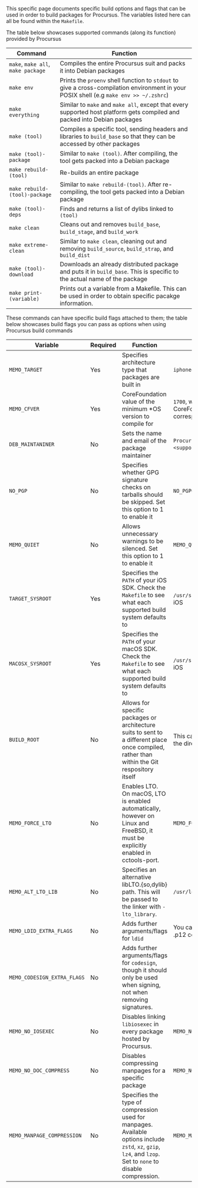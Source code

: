 This specific page documents specific build options and flags that can
be used in order to build packages for Procursus. The variables listed
here can all be found within the `Makefile`.

The table below showcases supported commands (along its function)
provided by Procursus

| Command | Function |
|---------|----------|
| `make`, `make all`, `make package` | Compiles the entire Procursus suit and packs it into Debian packages |
| `make env` | Prints the `proenv` shell function to `stdout` to give a cross-compilation environment in your POSIX shell (e.g `make env >> ~/.zshrc`) |
| `make everything` | Similar to `make` and `make all`, except that every supported host platform gets compiled and packed into Debian packages |
| `make (tool)` | Compiles a specific tool, sending headers and libraries to `build_base` so that they can be accessed by other packages |
| `make (tool)-package` | Similar to `make (tool)`. After compiling, the tool gets packed into a Debian package |
| `make rebuild-(tool)` | Re-builds an entire package |
| `make rebuild-(tool)-package` | Similar to `make rebuild-(tool)`. After re-compiling, the tool gets packed into a Debian package |
| `make (tool)-deps` | Finds and returns a list of dylibs linked to `(tool)` |
| `make clean` | Cleans out and removes `build_base`, `build_stage`, and `build_work` |
| `make extreme-clean` | Similar to `make clean`, cleaning out and removing `build_source`, `build_strap`, and `build_dist` |
| `make (tool)-download` | Downloads an already distributed package and puts it in `build_base`. This is specific to the actual name of the package |
| `make print-(variable)` | Prints out a variable from a Makefile. This can be used in order to obtain specific pacakge information. |

These commands can have specific build flags attached to them; the
table below showcases build flags you can pass as options when using
Procursus build commands

| Variable | Required | Function | Example |
|----------|----------|----------|---------|
| `MEMO_TARGET` | Yes | Specifies architecture type that packages are built in | `iphoneos-arm64` |
| `MEMO_CFVER` | Yes | CoreFoundation value of the minimum *OS version to compile for | `1700`, which represents the CoreFoundation version that corresponds to iOS 14 |
| `DEB_MAINTANINER` | No | Sets the name and email of the package maintainer | `Procursus Team <support@procurs.us>`, by default |
| `NO_PGP` | No | Specifies whether GPG signature checks on tarballs should be skipped. Set this option to 1 to enable it | `NO_PGP=1` |
| `MEMO_QUIET` | No | Allows unnecessary warnings to be silenced. Set this option to 1 to enable it | `MEMO_QUIET=1` |
| `TARGET_SYSROOT` | Yes | Specifies the `PATH` of your iOS SDK. Check the `Makefile` to see what each supported build system defaults to | `/usr/share/SDKs/iPhoneOS.sdk` on iOS |
| `MACOSX_SYSROOT` | Yes | Specifies the `PATH` of your macOS SDK. Check the `Makefile` to see what each supported build system defaults to | `/usr/share/SDKs/MacOSX.sdk` on iOS |
| `BUILD_ROOT` | No | Allows for specific packages or architecture suits to sent to a different place once compiled, rather than within the Git respository itself | This can be any path, as long as the directory exists |
| `MEMO_FORCE_LTO` | No | Enables LTO. On macOS, LTO is enabled automatically, however on Linux and FreeBSD, it must be explicitly enabled in cctools-port. | `MEMO_FORCE_LTO=1` |
| `MEMO_ALT_LTO_LIB` | No | Specifies an alternative libLTO.{so,dylib} path. This will be passed to the linker with `-lto_library`. | `/usr/local/llvm11/lib/libLTO.so` |
| `MEMO_LDID_EXTRA_FLAGS` | No | Adds further arguments/flags for `ldid` | You can use this to specify a .p12 certificate with the -K flag. |
| `MEMO_CODESIGN_EXTRA_FLAGS` | No | Adds further arguments/flags for `codesign`, though it should only be used when signing, not when removing signatures. | |
| `MEMO_NO_IOSEXEC` | No | Disables linking `libiosexec` in every package hosted by Procursus.| `MEMO_NO_IOSEXEC=1` |
| `MEMO_NO_DOC_COMPRESS` | No | Disables compressing manpages for a specific package | `MEMO_NO_DOC_COMPRESS=1` |
| `MEMO_MANPAGE_COMPRESSION` | No | Specifies the type of compression used for manpages. Available options include `zstd`, `xz`, `gzip`, `lz4`, and `lzop`. Set to `none` to disable compression. | `MEMO_MANPAGE_COMPRESSION=zstd` |
